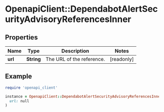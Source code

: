 # OpenapiClient::DependabotAlertSecurityAdvisoryReferencesInner

## Properties

| Name | Type | Description | Notes |
| ---- | ---- | ----------- | ----- |
| **url** | **String** | The URL of the reference. | [readonly] |

## Example

```ruby
require 'openapi_client'

instance = OpenapiClient::DependabotAlertSecurityAdvisoryReferencesInner.new(
  url: null
)
```

